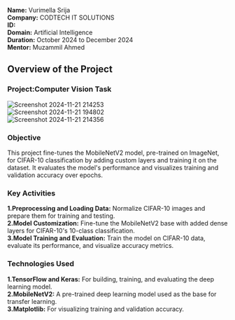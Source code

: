 **Name:** Vurimella Srija    
**Company:** CODTECH IT SOLUTIONS  
**ID:**  
**Domain:** Artificial Intelligence  
**Duration:** October 2024 to December 2024    
**Mentor:** Muzammil Ahmed  

## Overview of the Project  

### Project:Computer Vision Task 
![Screenshot 2024-11-21 214253](https://github.com/user-attachments/assets/8c213689-948e-41b8-b67b-4df02864cc8d)  
![Screenshot 2024-11-21 194802](https://github.com/user-attachments/assets/835f4522-50a7-41c4-9625-eb9778d3d19f)  
![Screenshot 2024-11-21 214356](https://github.com/user-attachments/assets/84e4b8fe-d0df-4d2f-9879-143ad65b4503)  

### Objective  
This project fine-tunes the MobileNetV2 model, pre-trained on ImageNet, for CIFAR-10 classification by adding custom layers and training it on the dataset. It evaluates the model's performance and visualizes training and validation accuracy over epochs.  

### Key Activities  
**1.Preprocessing and Loading Data:** Normalize CIFAR-10 images and prepare them for training and testing.  
**2.Model Customization:** Fine-tune the MobileNetV2 base with added dense layers for CIFAR-10's 10-class classification.  
**3.Model Training and Evaluation:** Train the model on CIFAR-10 data, evaluate its performance, and visualize accuracy metrics.    


### Technologies Used  
**1.TensorFlow and Keras:** For building, training, and evaluating the deep learning model.  
**2.MobileNetV2:** A pre-trained deep learning model used as the base for transfer learning.  
**3.Matplotlib:** For visualizing training and validation accuracy.  





